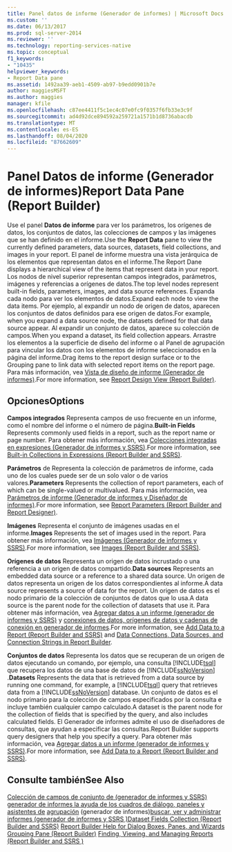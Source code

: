 ```yaml
---
title: Panel datos de informe (Generador de informes) | Microsoft Docs
ms.custom: ''
ms.date: 06/13/2017
ms.prod: sql-server-2014
ms.reviewer: ''
ms.technology: reporting-services-native
ms.topic: conceptual
f1_keywords:
- "10435"
helpviewer_keywords:
- Report Data pane
ms.assetid: 1492aa39-aeb1-4509-ab97-b9edd0901b7e
author: maggiesMSFT
ms.author: maggies
manager: kfile
ms.openlocfilehash: c87ee4411f5c1ec4c07e0fc9f0357f6fb33e3c9f
ms.sourcegitcommit: ad4d92dce894592a259721a1571b1d8736abacdb
ms.translationtype: MT
ms.contentlocale: es-ES
ms.lasthandoff: 08/04/2020
ms.locfileid: "87662609"
---
```

# <a name="report-data-pane-report-builder"></a><span data-ttu-id="45220-102">Panel Datos de informe (Generador de informes)</span><span class="sxs-lookup"><span data-stu-id="45220-102">Report Data Pane (Report Builder)</span></span>
  <span data-ttu-id="45220-103">Use el panel **Datos de informe** para ver los parámetros, los orígenes de datos, los conjuntos de datos, las colecciones de campos y las imágenes que se han definido en el informe.</span><span class="sxs-lookup"><span data-stu-id="45220-103">Use the **Report Data** pane to view the currently defined parameters, data sources, datasets, field collections, and images in your report.</span></span> <span data-ttu-id="45220-104">El panel de informe muestra una vista jerárquica de los elementos que representan datos en el informe.</span><span class="sxs-lookup"><span data-stu-id="45220-104">The Report Dane displays a hierarchical view of the items that represent data in your report.</span></span> <span data-ttu-id="45220-105">Los nodos de nivel superior representan campos integrados, parámetros, imágenes y referencias a orígenes de datos.</span><span class="sxs-lookup"><span data-stu-id="45220-105">The top level nodes represent built-in fields, parameters, images, and data source references.</span></span> <span data-ttu-id="45220-106">Expanda cada nodo para ver los elementos de datos.</span><span class="sxs-lookup"><span data-stu-id="45220-106">Expand each node to view the data items.</span></span> <span data-ttu-id="45220-107">Por ejemplo, al expandir un nodo de origen de datos, aparecen los conjuntos de datos definidos para ese origen de datos.</span><span class="sxs-lookup"><span data-stu-id="45220-107">For example, when you expand a data source node, the datasets defined for that data source appear.</span></span> <span data-ttu-id="45220-108">Al expandir un conjunto de datos, aparece su colección de campos.</span><span class="sxs-lookup"><span data-stu-id="45220-108">When you expand a dataset, its field collection appears.</span></span> <span data-ttu-id="45220-109">Arrastre los elementos a la superficie de diseño del informe o al Panel de agrupación para vincular los datos con los elementos de informe seleccionados en la página del informe.</span><span class="sxs-lookup"><span data-stu-id="45220-109">Drag items to the report design surface or to the Grouping pane to link data with selected report items on the report page.</span></span> <span data-ttu-id="45220-110">Para más información, vea [Vista de diseño de informe &#40;Generador de informes&#41;](report-builder/report-design-view-report-builder.md).</span><span class="sxs-lookup"><span data-stu-id="45220-110">For more information, see [Report Design View &#40;Report Builder&#41;](report-builder/report-design-view-report-builder.md).</span></span>

## <a name="options"></a><span data-ttu-id="45220-111">Opciones</span><span class="sxs-lookup"><span data-stu-id="45220-111">Options</span></span>
 <span data-ttu-id="45220-112">**Campos integrados** Representa campos de uso frecuente en un informe, como el nombre del informe o el número de página.</span><span class="sxs-lookup"><span data-stu-id="45220-112">**Built-in Fields** Represents commonly used fields in a report, such as the report name or page number.</span></span> <span data-ttu-id="45220-113">Para obtener más información, vea [Colecciones integradas en expresiones &#40;Generador de informes y SSRS&#41;](report-design/built-in-collections-in-expressions-report-builder.md).</span><span class="sxs-lookup"><span data-stu-id="45220-113">For more information, see [Built-in Collections in Expressions &#40;Report Builder and SSRS&#41;](report-design/built-in-collections-in-expressions-report-builder.md).</span></span>

 <span data-ttu-id="45220-114">**Parámetros** de Representa la colección de parámetros de informe, cada uno de los cuales puede ser de un solo valor o de varios valores.</span><span class="sxs-lookup"><span data-stu-id="45220-114">**Parameters** Represents the collection of report parameters, each of which can be single-valued or multivalued.</span></span> <span data-ttu-id="45220-115">Para más información, vea [Parámetros de informe &#40;Generador de informes y Diseñador de informes&#41;](report-design/report-parameters-report-builder-and-report-designer.md).</span><span class="sxs-lookup"><span data-stu-id="45220-115">For more information, see [Report Parameters &#40;Report Builder and Report Designer&#41;](report-design/report-parameters-report-builder-and-report-designer.md).</span></span>

 <span data-ttu-id="45220-116">**Imágenes** Representa el conjunto de imágenes usadas en el informe.</span><span class="sxs-lookup"><span data-stu-id="45220-116">**Images** Represents the set of images used in the report.</span></span> <span data-ttu-id="45220-117">Para obtener más información, vea [Imágenes &#40;Generador de informes y SSRS&#41;](report-design/images-report-builder-and-ssrs.md).</span><span class="sxs-lookup"><span data-stu-id="45220-117">For more information, see [Images &#40;Report Builder and SSRS&#41;](report-design/images-report-builder-and-ssrs.md).</span></span>

 <span data-ttu-id="45220-118">**Orígenes de datos** Representa un origen de datos incrustado o una referencia a un origen de datos compartido.</span><span class="sxs-lookup"><span data-stu-id="45220-118">**Data sources** Represents an embedded data source or a reference to a shared data source.</span></span> <span data-ttu-id="45220-119">Un origen de datos representa un origen de los datos correspondientes al informe.</span><span class="sxs-lookup"><span data-stu-id="45220-119">A data source represents a source of data for the report.</span></span> <span data-ttu-id="45220-120">Un origen de datos es el nodo primario de la colección de conjuntos de datos que lo usa.</span><span class="sxs-lookup"><span data-stu-id="45220-120">A data source is the parent node for the collection of datasets that use it.</span></span> <span data-ttu-id="45220-121">Para obtener más información, vea [Agregar datos a un informe &#40;generador de informes y SSRS&#41;](report-data/report-datasets-ssrs.md) y [conexiones de datos, orígenes de datos y cadenas de conexión en generador de informes](../../2014/reporting-services/data-connections-data-sources-and-connection-strings-in-report-builder.md).</span><span class="sxs-lookup"><span data-stu-id="45220-121">For more information, see [Add Data to a Report &#40;Report Builder and SSRS&#41;](report-data/report-datasets-ssrs.md) and [Data Connections, Data Sources, and Connection Strings in Report Builder](../../2014/reporting-services/data-connections-data-sources-and-connection-strings-in-report-builder.md).</span></span>

 <span data-ttu-id="45220-122">**Conjuntos de datos** Representa los datos que se recuperan de un origen de datos ejecutando un comando, por ejemplo, una consulta [!INCLUDE[tsql](../includes/tsql-md.md)] que recupera los datos de una base de datos de [!INCLUDE[ssNoVersion](../includes/ssnoversion-md.md)] .</span><span class="sxs-lookup"><span data-stu-id="45220-122">**Datasets** Represents the data that is retrieved from a data source by running one command, for example, a [!INCLUDE[tsql](../includes/tsql-md.md)] query that retrieves data from a [!INCLUDE[ssNoVersion](../includes/ssnoversion-md.md)] database.</span></span> <span data-ttu-id="45220-123">Un conjunto de datos es el nodo primario para la colección de campos especificados por la consulta e incluye también cualquier campo calculado.</span><span class="sxs-lookup"><span data-stu-id="45220-123">A dataset is the parent node for the collection of fields that is specified by the query, and also includes calculated fields.</span></span> <span data-ttu-id="45220-124">El Generador de informes admite el uso de diseñadores de consultas, que ayudan a especificar las consultas.</span><span class="sxs-lookup"><span data-stu-id="45220-124">Report Builder supports query designers that help you specify a query.</span></span> <span data-ttu-id="45220-125">Para obtener más información, vea [Agregar datos a un informe &#40;generador de informes y SSRS&#41;](report-data/report-datasets-ssrs.md).</span><span class="sxs-lookup"><span data-stu-id="45220-125">For more information, see [Add Data to a Report &#40;Report Builder and SSRS&#41;](report-data/report-datasets-ssrs.md).</span></span>

## <a name="see-also"></a><span data-ttu-id="45220-126">Consulte también</span><span class="sxs-lookup"><span data-stu-id="45220-126">See Also</span></span>
 <span data-ttu-id="45220-127">[Colección de campos de conjunto de &#40;generador de informes y SSRS&#41;](report-data/dataset-fields-collection-report-builder-and-ssrs.md) [generador de informes la ayuda de los cuadros de diálogo, paneles y asistentes de](../../2014/reporting-services/report-builder-help-for-dialog-boxes-panes-and-wizards.md) [agrupación](report-design/grouping-pane-report-builder.md) &#40;generador de informes&#41;[buscar, ver y administrar informes &#40;generador de informes y SSRS &#41;](report-builder/finding-viewing-and-managing-reports-report-builder-and-ssrs.md)</span><span class="sxs-lookup"><span data-stu-id="45220-127">[Dataset Fields Collection &#40;Report Builder and SSRS&#41;](report-data/dataset-fields-collection-report-builder-and-ssrs.md) [Report Builder Help for Dialog Boxes, Panes, and Wizards](../../2014/reporting-services/report-builder-help-for-dialog-boxes-panes-and-wizards.md) [Grouping Pane &#40;Report Builder&#41;](report-design/grouping-pane-report-builder.md) [Finding, Viewing, and Managing Reports &#40;Report Builder and SSRS &#41;](report-builder/finding-viewing-and-managing-reports-report-builder-and-ssrs.md)</span></span>


